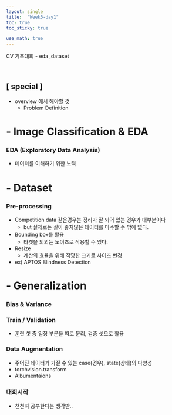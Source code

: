 ```yaml
---
layout: single
title:  "Week6-day1"
toc: true
toc_sticky: true

use_math: true
---
```


CV 기초대회 - eda ,dataset

<br>

## [ special ]
- overview 에서 해야할 것
    - Problem Definition

# - Image Classification & EDA

### EDA (Exploratory Data Analysis)
- 데이터를 이해하기 위한 노력

# - Dataset

### Pre-processing
- Competition data 같은경우는 정리가 잘 되어 있는 경우가 대부분이다
    - but 실제로는 질이 좋지않은 데이터를 마주할 수 밖에 없다.
- Bounding box를 활용
    - 타겟을 의외는 노이즈로 작용할 수 있다.
- Resize
    - 계산의 효율을 위해 적당한 크기로 사이즈 변경
- ex) APTOS Blindness Detection

# - Generalization

### Bias & Variance
### Train / Validation
- 훈련 셋 중 일정 부분을 따로 분리, 검증 셋으로 활용

### Data Augmentation
- 주어진 데이터가 가질 수 있는 case(경우), state(상태)의 다양성
- torchvision.transform
- Albumentaions


### 대회시작
- 천천히 공부한다는 생각만..